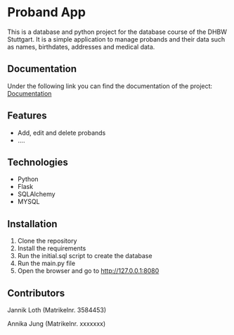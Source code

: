 # Proband App

This is a database and python project for the database course of the DHBW Stuttgart. 
It is a simple application to manage probands and their data such as names, birthdates, addresses and medical data.

## Documentation

Under the following link you can find the documentation of the project:
[Documentation](docu/documentation.md)

## Features
- Add, edit and delete probands
- ....

## Technologies
- Python
- Flask
- SQLAlchemy
- MYSQL

## Installation

1. Clone the repository
2. Install the requirements
3. Run the initial.sql script to create the database
4. Run the main.py file
5. Open the browser and go to http://127.0.0.1:8080

## Contributors
Jannik Loth (Matrikelnr. 3584453)

Annika Jung (Matrikelnr. xxxxxxx)

